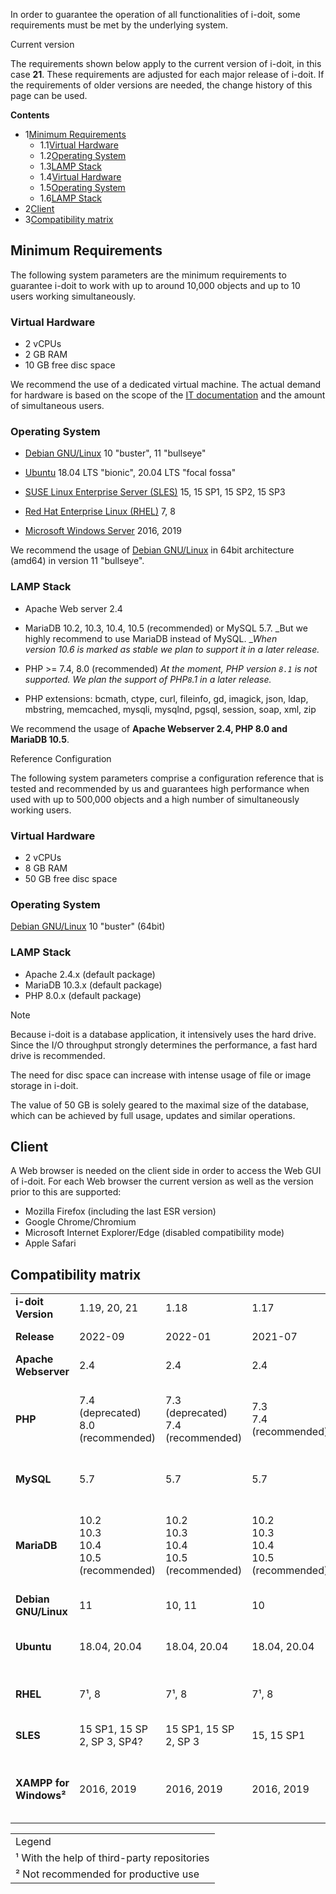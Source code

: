 In order to guarantee the operation of all functionalities of i-doit, some requirements must be met by the underlying system.

Current version

The requirements shown below apply to the current version of i-doit, in this case **21**. These requirements are adjusted for each major release of i-doit. If the requirements of older versions are needed, the change history of this page can be used.

**Contents**

*   1[Minimum Requirements](#SystemRequirements-MinimumRequirements)
    *   1.1[Virtual Hardware](#SystemRequirements-VirtualHardware)
    *   1.2[Operating System](#SystemRequirements-OperatingSystem)
    *   1.3[LAMP Stack](#SystemRequirements-LAMPStack)
    *   1.4[Virtual Hardware](#SystemRequirements-VirtualHardware.1)
    *   1.5[Operating System](#SystemRequirements-OperatingSystem.1)
    *   1.6[LAMP Stack](#SystemRequirements-LAMPStack.1)
*   2[Client](#SystemRequirements-Client)
*   3[Compatibility matrix](#SystemRequirements-Compatibilitymatrix)

Minimum Requirements
--------------------

The following system parameters are the minimum requirements to guarantee i-doit to work with up to around 10,000 objects and up to 10 users working simultaneously.

### Virtual Hardware

*   2 vCPUs
*   2 GB RAM
*   10 GB free disc space

We recommend the use of a dedicated virtual machine. The actual demand for hardware is based on the scope of the [IT documentation](/display/en/Glossary) and the amount of simultaneous users.

### Operating System

*   [Debian GNU/Linux](/pages/viewpage.action?pageId=36864037) 10 "buster", 11 "bullseye"
*   [Ubuntu](/display/en/Ubuntu+Linux) 18.04 LTS "bionic", 20.04 LTS "focal fossa"  
    
*   [SUSE Linux Enterprise Server (SLES)](/pages/viewpage.action?pageId=37355545) 15, 15 SP1, 15 SP2, 15 SP3  
    
*   [Red Hat Enterprise Linux (RHEL)](/pages/viewpage.action?pageId=37355543) 7, 8  
    
*   [Microsoft Windows Server](/display/en/Microsoft+Windows+Server) 2016, 2019  
    

We recommend the usage of [Debian GNU/Linux](/pages/viewpage.action?pageId=36864037) in 64bit architecture (amd64) in version 11 "bullseye".

### LAMP Stack

*   Apache Web server 2.4
*   MariaDB 10.2, 10.3, 10.4, 10.5 (recommended) or MySQL 5.7. _But we highly recommend to use MariaDB instead of MySQL. __When version 10.6 is marked as stable we plan to support it in a later release._
*   PHP >= 7.4, 8.0 (recommended) _At the moment, PHP version `8.1` is not supported. We plan the support of PHP`8`.1 in a later release._  
    
*   PHP extensions: bcmath, ctype, curl, fileinfo, gd, imagick, json, ldap, mbstring, memcached, mysqli, mysqlnd, pgsql, session, soap, xml, zip  
    

We recommend the usage of **Apache Webserver 2.4, PHP 8.0 and MariaDB 10.5**.

Reference Configuration

The following system parameters comprise a configuration reference that is tested and recommended by us and guarantees high performance when used with up to 500,000 objects and a high number of simultaneously working users.

### Virtual Hardware

*   2 vCPUs
*   8 GB RAM
*   50 GB free disc space

### Operating System

[Debian GNU/Linux](/pages/viewpage.action?pageId=36864037) 10 "buster" (64bit)

### LAMP Stack

*   Apache 2.4.x (default package)
*   MariaDB 10.3.x (default package)
*   PHP 8.0.x (default package)

Note

Because i-doit is a database application, it intensively uses the hard drive. Since the I/O throughput strongly determines the performance, a fast hard drive is recommended.

The need for disc space can increase with intense usage of file or image storage in i-doit.

The value of 50 GB is solely geared to the maximal size of the database, which can be achieved by full usage, updates and similar operations.

  

Client
------

A Web browser is needed on the client side in order to access the Web GUI of i-doit. For each Web browser the current version as well as the version prior to this are supported:

*   Mozilla Firefox (including the last ESR version)
*   Google Chrome/Chromium
*   Microsoft Internet Explorer/Edge (disabled compatibility mode)
*   Apple Safari

  

Compatibility matrix
--------------------

|     |     |     |     |     |     |     |     |     |     |     |     |     |     |
| --- | --- | --- | --- | --- | --- | --- | --- | --- | --- | --- | --- | --- | --- |
| **i-doit Version** | 1.19, 20, 21 | 1.18 | 1.17 | 1.16 | 1.15 | 1.14 | 1.13 | 1.12 | 1.11 | 1.10 | 1.9 | 1.8 | 1.7 |
| **Release** | 2022-09 | 2022-01 | 2021-07 | 2021-01 | 2020-07 | 2020-01 | 2019-06 | 2018-12 | 2018-06 | 2017-12 | 2017-05 | 2016-10 | 2016-03 |
| **Apache Webserver** | 2.4 | 2.4 | 2.4 | 2.4 | 2.4 | 2.4 | 2.4 | 2.4 | 2.4 | 2.4 | 2.4 | 2.4 | 2.2, 2.4 |
| **PHP** | 7.4 (deprecated)  <br>8.0 (recommended) | 7.3 (deprecated)  <br>7.4 (recommended) | 7.3  <br>7.4 (recommended) | 7.2.5 (deprecated)  <br>7.3  <br>7.4 (recommended) | 7.1.8 (deprecated)  <br>7.2  <br>7.3 (recommended)  <br>7.4 | 7.1.8 (deprecated)  <br>7.2  <br>7.3 (recommended)  <br>7.4 | 7.0.8 (deprecated)  <br>7.1  <br>7.2  <br>7.3 (recommended) | 5.6 (deprecated)  <br>7.0  <br>7.1  <br>7.2 (recommended) | 5.6  <br>7.0  <br>7.1 | 5.6  <br>7.0 | 5.4  <br>5.5  <br>5.6  <br>7.0 | 5.4  <br>5.5  <br>5.6 | 5.4  <br>5.5  <br>5.6 |
| **MySQL** | 5.7 | 5.7 | 5.7 | 5.6 (deprecated)  <br>5.7 | 5.6  <br>5.7 | 5.6  <br>5.7 | 5.6  <br>5.7 | 5.6  <br>5.7 | 5.6  <br>5.7 | 5.6  <br>5.7 | 5.6  <br>5.7 | 5.6  <br>5.7 | 5.6  <br>5.7 |
| **MariaDB** | 10.2  <br>10.3  <br>10.4  <br>10.5 (recommended) | 10.2  <br>10.3  <br>10.4  <br>10.5 (recommended) | 10.2  <br>10.3  <br>10.4  <br>10.5 (recommended) | 10.1 (deprecated)  <br>10.2  <br>10.3  <br>10.4 (recommended)  <br>10.5 | 10.1  <br>10.2  <br>10.3  <br>10.4 (recommended) | 10.1  <br>10.2  <br>10.3  <br>10.4 (recommended) | 10.0 (deprecated)  <br>10.1  <br>10.2  <br>10.3 (recommended) | 10.0  <br>10.1 | 10.0  <br>10.1 | 10.0  <br>10.1 | 10.0  <br>10.1 | 10.0  <br>10.1 | 10.0  <br>10.1 |
| **Debian GNU/Linux** | 11  | 10, 11 | 10  | 10  | 10  | 10  | 8, 9, 10 | 8, 9 | 8, 9 | 8, 9 | 8, 9 | 8   | 8   |
| **Ubuntu** | 18.04, 20.04 | 18.04, 20.04 | 18.04, 20.04 | 18.04, 20.04 | 18.04, 20.04 | 18.04 | 16.04, 18.04 | 16.04, 18.04 | 16.04 | 16.04, 17.04 | 16.04 LTS, 16.10, 17.04 | 14.04¹ | 15.10, 14.04¹ |
| **RHEL** | 7¹, 8 | 7¹, 8 | 7¹, 8 | 7¹, 8 | 7¹, 8 | 7¹, 8 | 7¹, 8 | 7.3¹, 7.4¹, 7.5¹, 7.6¹ | 7.3¹, 7.4¹, 7.5¹ | 7.3¹, 7.4¹ | 7.3¹ | 7.3¹ | 7.2¹ |
| **SLES** | 15 SP1, 15 SP 2, SP 3, SP4? | 15 SP1, 15 SP 2, SP 3 | 15, 15 SP1 | 15, 15 SP1 | 15, 15 SP1 | 15, 15 SP1 | 12 SP3, 12 SP4, 15, 15 SP1 | 12 SP3, 15 | 12 SP3 | 12 SP2, SP3 | 12, 12 SP2 | 12, 12 SP2 | 12  |
| **XAMPP for Windows²** | 2016, 2019 | 2016, 2019 | 2016, 2019 | 2016, 2019 | 2016, 2019 | 2016, 2019 | 2008 R2, 2012 R2, 2016, 2019 | 2008 R2, 2012 R2, 2016, 2019 | 2008 R2, 2012 R2, 2016 | 2008 R2, 2012 R2, 2016 | 2008, 2012 | 2008, 2012 | 2008, 2012 |

|     |
| --- |
| Legend |
| ¹ With the help of third-party repositories |
| ² Not recommended for productive use |